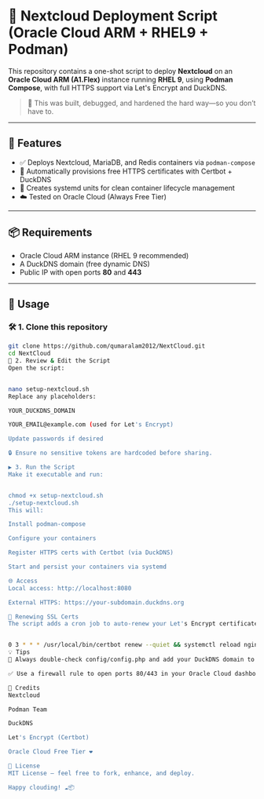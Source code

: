 # 🚀 Nextcloud Deployment Script (Oracle Cloud ARM + RHEL9 + Podman)

This repository contains a one-shot script to deploy **Nextcloud** on an **Oracle Cloud ARM (A1.Flex)** instance running **RHEL 9**, using **Podman Compose**, with full HTTPS support via Let's Encrypt and DuckDNS.

> 🧠 This was built, debugged, and hardened the hard way—so you don’t have to.

---

## 🧰 Features

- ✅ Deploys Nextcloud, MariaDB, and Redis containers via `podman-compose`
- 🔐 Automatically provisions free HTTPS certificates with Certbot + DuckDNS
- 🧱 Creates systemd units for clean container lifecycle management
- ☁️ Tested on Oracle Cloud (Always Free Tier)

---

## 📦 Requirements

- Oracle Cloud ARM instance (RHEL 9 recommended)
- A DuckDNS domain (free dynamic DNS)
- Public IP with open ports **80** and **443**

---

## 📜 Usage

### 🛠 1. Clone this repository

```bash
git clone https://github.com/qumaralam2012/NextCloud.git
cd NextCloud
🧾 2. Review & Edit the Script
Open the script:


nano setup-nextcloud.sh
Replace any placeholders:

YOUR_DUCKDNS_DOMAIN

YOUR_EMAIL@example.com (used for Let's Encrypt)

Update passwords if desired

🔒 Ensure no sensitive tokens are hardcoded before sharing.

▶️ 3. Run the Script
Make it executable and run:


chmod +x setup-nextcloud.sh
./setup-nextcloud.sh
This will:

Install podman-compose

Configure your containers

Register HTTPS certs with Certbot (via DuckDNS)

Start and persist your containers via systemd

🌐 Access
Local access: http://localhost:8080

External HTTPS: https://your-subdomain.duckdns.org

🔁 Renewing SSL Certs
The script adds a cron job to auto-renew your Let's Encrypt certificate:


0 3 * * * /usr/local/bin/certbot renew --quiet && systemctl reload nginx
💡 Tips
🚨 Always double-check config/config.php and add your DuckDNS domain to trusted_domains

✅ Use a firewall rule to open ports 80/443 in your Oracle Cloud dashboard

🙏 Credits
Nextcloud

Podman Team

DuckDNS

Let's Encrypt (Certbot)

Oracle Cloud Free Tier ❤️

📄 License
MIT License – feel free to fork, enhance, and deploy.

Happy clouding! ☁️📦
